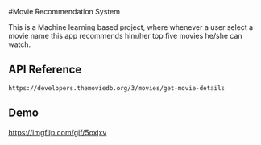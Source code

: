 
#Movie Recommendation System

This is a Machine learning based project, where whenever a user select a movie name this app recommends him/her top five movies he/she can watch.



## API Reference



```http
https://developers.themoviedb.org/3/movies/get-movie-details
```


  
## Demo
https://imgflip.com/gif/5oxjxv



  
